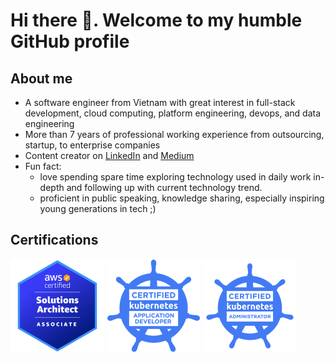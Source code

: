# Hi there 👋. Welcome to my humble GitHub profile

## About me

- A software engineer from Vietnam with great interest in full-stack development, cloud computing, platform engineering, devops, and data engineering
- More than 7 years of professional working experience from outsourcing, startup, to enterprise companies
- Content creator on [LinkedIn](https://www.linkedin.com/in/dienbui/) and [Medium](http://medium.com/dienbui)
- Fun fact:
  - love spending spare time exploring technology used in daily work in-depth and following up with current technology trend.
  - proficient in public speaking, knowledge sharing, especially inspiring young generations in tech ;)

## Certifications

<img src="./aws-certified-solutions-architect-associate.png" alt="drawing" width="150" height="150" /> <img src="./ckad-certified-kubernetes-application-developer.png" alt="drawing" width="150" height="150" /> <img src="./cka-certified-kubernetes-administrator.png" alt="drawing" width="150" height="150" />
